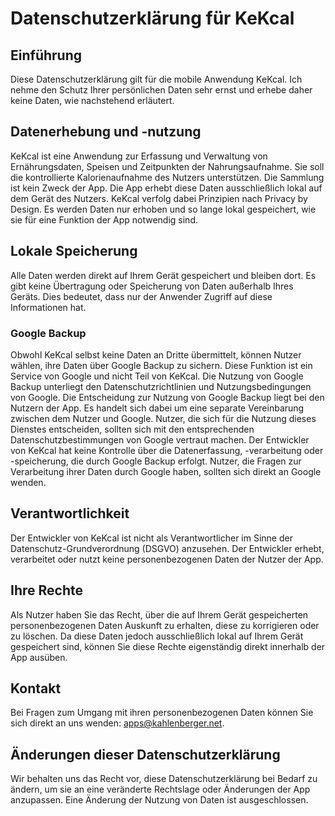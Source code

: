 # Datenschutzerklärung für KeKcal

## Einführung

Diese Datenschutzerklärung gilt für die mobile Anwendung KeKcal. Ich nehme den Schutz Ihrer persönlichen Daten sehr ernst und erhebe daher keine Daten, wie nachstehend erläutert.

## Datenerhebung und -nutzung

KeKcal ist eine Anwendung zur Erfassung und Verwaltung von Ernährungsdaten, Speisen und Zeitpunkten der Nahrungsaufnahme. Sie soll die kontrollierte Kalorienaufnahme des Nutzers unterstützen. Die Sammlung ist kein Zweck der App. Die App erhebt diese Daten ausschließlich lokal auf dem Gerät des Nutzers. KeKcal verfolg dabei Prinzipien nach Privacy by Design. Es werden Daten nur erhoben und so lange lokal gespeichert, wie sie für eine Funktion der App notwendig sind.

## Lokale Speicherung

Alle Daten werden direkt auf Ihrem Gerät gespeichert und bleiben dort. Es gibt keine Übertragung oder Speicherung von Daten außerhalb Ihres Geräts. Dies bedeutet, dass nur der Anwender Zugriff auf diese Informationen hat.

### Google Backup

Obwohl KeKcal selbst keine Daten an Dritte übermittelt, können Nutzer wählen, ihre Daten über Google Backup zu sichern. Diese Funktion ist ein Service von Google und nicht Teil von KeKcal. Die Nutzung von Google Backup unterliegt den Datenschutzrichtlinien und Nutzungsbedingungen von Google.
Die Entscheidung zur Nutzung von Google Backup liegt bei den Nutzern der App. Es handelt sich dabei um eine separate Vereinbarung zwischen dem Nutzer und Google. Nutzer, die sich für die Nutzung dieses Dienstes entscheiden, sollten sich mit den entsprechenden Datenschutzbestimmungen von Google vertraut machen.
Der Entwickler von KeKcal hat keine Kontrolle über die Datenerfassung, -verarbeitung oder -speicherung, die durch Google Backup erfolgt. Nutzer, die Fragen zur Verarbeitung ihrer Daten durch Google haben, sollten sich direkt an Google wenden.

## Verantwortlichkeit

Der Entwickler von KeKcal ist nicht als Verantwortlicher im Sinne der Datenschutz-Grundverordnung (DSGVO) anzusehen. Der Entwickler erhebt, verarbeitet oder nutzt keine personenbezogenen Daten der Nutzer der App.

## Ihre Rechte

Als Nutzer haben Sie das Recht, über die auf Ihrem Gerät gespeicherten personenbezogenen Daten Auskunft zu erhalten, diese zu korrigieren oder zu löschen. Da diese Daten jedoch ausschließlich lokal auf Ihrem Gerät gespeichert sind, können Sie diese Rechte eigenständig direkt innerhalb der App ausüben.

## Kontakt

Bei Fragen zum Umgang mit ihren personenbezogenen Daten können Sie sich direkt an uns wenden: apps@kahlenberger.net.

## Änderungen dieser Datenschutzerklärung

Wir behalten uns das Recht vor, diese Datenschutzerklärung bei Bedarf zu ändern, um sie an eine veränderte Rechtslage oder Änderungen der App anzupassen. Eine Änderung der Nutzung von Daten ist ausgeschlossen.
